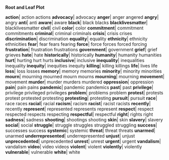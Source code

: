 **Root and Leaf Plot**

**action**| action actions
**advocacy**| advocacy
**anger**| anger angered
**angry**| angry
**anti**| anti
**aware**| aware
**black**| black blacks
**blacklivesmatter**| blacklivesmatter
**civil**| civil
**color**| color
**commitment**| commitment commitments
**criminal**| criminal criminals
**crisis**| crisis crises
**discrimination**| discrimination
**equality**| equality
**ethnicity**| ethnicity ethnicities
**fear**| fear fears fearing
**force**| force forces forced forcing
**frustration**| frustration frustrations
**government**| government
**grief**| grief grieves
**hate**| hate
**historically**| historically
**humanity**| humanity humanities
**hurt**| hurting hurt hurts
**inclusive**| inclusive
**inequality**| inequalities inequality
**inequity**| inequities inequity
**killing**| killing killings
**life**| lives life
**loss**| loss losses
**memory**| memory memories
**minority**| minority minorities
**mourn**| mourning mourned mourn mourns
**mourning**| mourning
**movement**| movement
**murder**| murder murders murdered
**oppression**| oppression
**pain**| pain pains
**pandemic**| pandemic pandemics
**past**| past
**privilege**| privilege privileged privileges
**problem**| problems problem
**protest**| protests protest protested protesting
**protesting**| protesting
**pursuit**| pursuit
**race**| race races
**racial**| racial
**racism**| racism
**racist**| racist racists
**recently**| recently
**represent**| represented represents represent
**respect**| respect respected respects respecting
**respectful**| respectful
**right**| rights right
**sadness**| sadness
**shooting**| shootings shooting
**skin**| skin
**slavery**| slavery
**social**| social
**struggle**| struggle struggles struggled struggling
**success**| successes success
**systemic**| systemic
**threat**| threat threats
**unarmed**| unarmed
**underrepresented**| underrepresented
**unjust**| unjust
**unprecedented**| unprecedented
**unrest**| unrest
**urgent**| urgent
**vandalism**| vandalism
**video**| video videos
**violent**| violent
**violently**| violently
**vulnerable**| vulnerable
**white**| white
